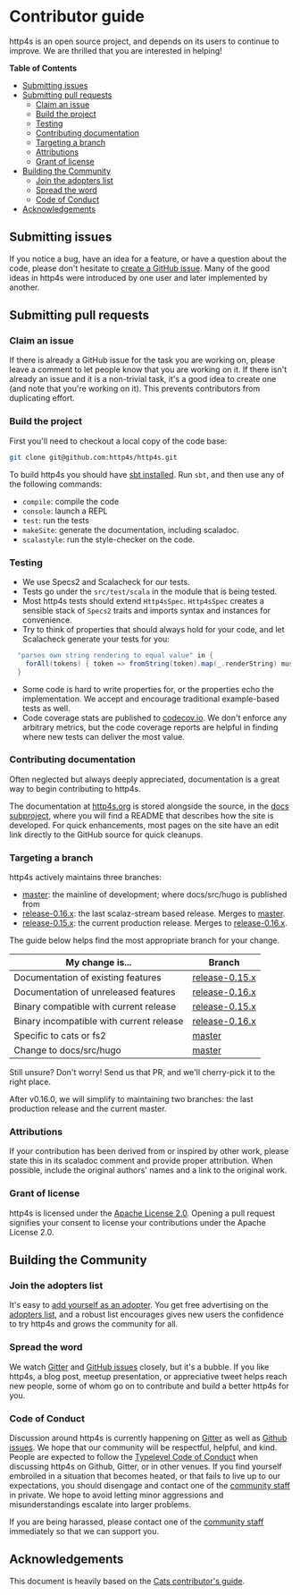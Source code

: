 # Contributor guide

http4s is an open source project, and depends on its users to continue
to improve.  We are thrilled that you are interested in helping!

<!-- markdown-toc start - Don't edit this section. Run M-x markdown-toc-generate-toc again -->
**Table of Contents**

- [Submitting issues](#submitting-issues)
- [Submitting pull requests](#submitting-pull-requests)
    - [Claim an issue](#claim-an-issue)
    - [Build the project](#build-the-project)
    - [Testing](#testing)
    - [Contributing documentation](#contributing-documentation)
    - [Targeting a branch](#targeting-a-branch)
    - [Attributions](#attributions)
    - [Grant of license](#grant-of-license)
- [Building the Community](#building-the-community)
    - [Join the adopters list](#join-the-adopters-list)
    - [Spread the word](#spread-the-word)
    - [Code of Conduct](#code-of-conduct)
- [Acknowledgements](#acknowledgements)

<!-- markdown-toc end -->

## Submitting issues

If you notice a bug, have an idea for a feature, or have a question
about the code, please don't hesitate to [create a GitHub issue].
Many of the good ideas in http4s were introduced by one user and later
implemented by another.

## Submitting pull requests

### Claim an issue

If there is already a GitHub issue for the task you are working on,
please leave a comment to let people know that you are working on it.
If there isn't already an issue and it is a non-trivial task, it's a
good idea to create one (and note that you're working on it). This
prevents contributors from duplicating effort.

### Build the project

First you'll need to checkout a local copy of the code base:

```sh
git clone git@github.com:http4s/http4s.git
```

To build http4s you should have [sbt installed].  Run `sbt`, and then
use any of the following commands:

 * `compile`: compile the code
 * `console`: launch a REPL
 * `test`: run the tests
 * `makeSite`: generate the documentation, including scaladoc.
 * `scalastyle`: run the style-checker on the code.

### Testing

- We use Specs2 and Scalacheck for our tests.
- Tests go under the `src/test/scala` in the module that is being
  tested.
- Most http4s tests should extend `Http4sSpec`.  `Http4sSpec` creates
  a sensible stack of `Specs2` traits and imports syntax and instances
  for convenience.
- Try to think of properties that should always hold for your code,
  and let Scalacheck generate your tests for you:
```scala
  "parses own string rendering to equal value" in {
    forAll(tokens) { token => fromString(token).map(_.renderString) must be_\/-(token) }
  }
```
- Some code is hard to write properties for, or the properties echo
  the implementation.  We accept and encourage traditional
  example-based tests as well.
- Code coverage stats are published to [codecov.io].  We don't enforce
  any arbitrary metrics, but the code coverage reports are helpful in
  finding where new tests can deliver the most value.

### Contributing documentation

Often neglected but always deeply appreciated, documentation is a
great way to begin contributing to http4s.

The documentation at [http4s.org] is stored alongside the source, in
the [docs subproject], where you will find a README that describes how
the site is developed.  For quick enhancements, most pages on the site
have an edit link directly to the GitHub source for quick cleanups.

### Targeting a branch

http4s actively maintains three branches:

* [master]: the mainline of development; where docs/src/hugo is published from
* [release-0.16.x]: the last scalaz-stream based release. Merges to [master].
* [release-0.15.x]: the current production release. Merges to [release-0.16.x].

The guide below helps find the most appropriate branch for your change.

My change is...                               | Branch
----------------------------------------------|-------------------
Documentation of existing features            | [release-0.15.x]
Documentation of unreleased features          | [release-0.16.x]
Binary compatible with current release        | [release-0.15.x]
Binary incompatible with current release      | [release-0.16.x]
Specific to cats or fs2                       | [master]
Change to docs/src/hugo                       | [master]

Still unsure?  Don't worry!  Send us that PR, and we'll cherry-pick it
to the right place.

After v0.16.0, we will simplify to maintaining two branches: the last
production release and the current master.

### Attributions

If your contribution has been derived from or inspired by other work,
please state this in its scaladoc comment and provide proper
attribution. When possible, include the original authors' names and a
link to the original work.

### Grant of license

http4s is licensed under the [Apache License 2.0]. Opening a pull
request signifies your consent to license your contributions under the
Apache License 2.0.

## Building the Community

### Join the adopters list

It's easy to [add yourself as an adopter].  You get free advertising
on the [adopters list], and a robust list encourages gives new users
the confidence to try http4s and grows the community for all.

### Spread the word

We watch [Gitter] and [GitHub issues] closely, but it's a bubble.  If
you like http4s, a blog post, meetup presentation, or appreciative
tweet helps reach new people, some of whom go on to contribute and
build a better http4s for you.

### Code of Conduct

Discussion around http4s is currently happening on [Gitter] as
well as [Github issues].  We hope that our community will be
respectful, helpful, and kind.  People are expected to follow the
[Typelevel Code of Conduct] when discussing http4s on Github,
Gitter, or in other venues.  If you find yourself embroiled in a
situation that becomes heated, or that fails to live up to our
expectations, you should disengage and contact one of the [community
staff] in private. We hope to avoid letting minor aggressions and
misunderstandings escalate into larger problems.

If you are being harassed, please contact one of the [community staff]
immediately so that we can support you.

## Acknowledgements

This document is heavily based on the [Cats contributor's guide].

[Apache License 2.0]: https://github.com/http4s/http4s/blob/master/LICENSE
[Cats contributor's guide]: https://github.com/typelevel/cats/blob/master/CONTRIBUTING.md
[Github issues]: https://github.com/http4s/http4s/issues
[Gitter]: http://gitter.im/http4s/http4s
[Typelevel Code of Conduct]: http://typelevel.org/conduct.html
[add yourself as an adopter]: https://github.com/http4s/http4s/edit/master/docs/src/hugo/content/adopters.md
[adopters list]: http://http4s.org/adopters/
[cats]: https://github.com/http4s/http4s/tree/cats
[codecov.io]: https://codecov.io/gh/http4s/http4s
[community staff]: http://http4s.org/community/conduct.html#community-staff
[create a GitHub issue]: https://github.com/http4s/http4s/issues/new
[docs subproject]: https://github.com/http4s/http4s/tree/master/docs
[http4s.org]: http://http4s.org/
[issues page]: https://github.com/http4s/http4s/issues
[master]: https://github.com/http4s/http4s/tree/master
[release-0.15.x]: https://github.com/http4s/http4s/tree/release-0.15.x
[release-0.16.x]: https://github.com/http4s/http4s/tree/release-0.16.x
[sbt installed]: http://www.scala-sbt.org/0.13/tutorial/Setup.html
